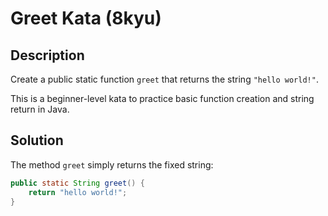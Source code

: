 # Greet Kata (8kyu)

## Description

Create a public static function `greet` that returns the string `"hello world!"`.

This is a beginner-level kata to practice basic function creation and string return in Java.

## Solution

The method `greet` simply returns the fixed string:

```java
public static String greet() {
    return "hello world!";
}

